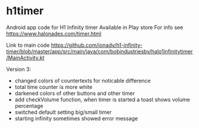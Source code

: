 # h1timer
Android app code for H1 Infinity timer
Available in Play store 
For info see https://www.halonades.com/timer.html

Link to main code
https://github.com/jonadv/h1-infinity-timer/blob/master/app/src/main/java/com/bobindustriesbv/halo1infinitytimer/MainActivity.kt

Version 3:
- changed colors of countertexts for noticable difference
- total time counter is more white
- darkened colors of other buttons and other timer
- add checkVolume function, when timer is started a toast shows volume percentage
- switched default setting big/small timer
- starting infinity sometimes showed error message
